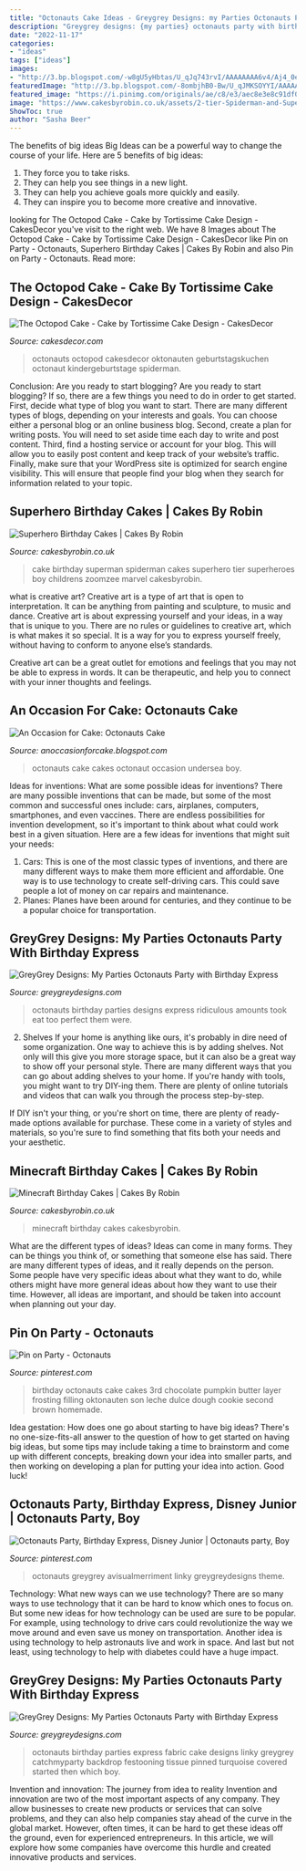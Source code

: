 ```yaml
---
title: "Octonauts Cake Ideas - Greygrey Designs: my Parties Octonauts Party With Birthday Express"
description: "Greygrey designs: {my parties} octonauts party with birthday express"
date: "2022-11-17"
categories:
- "ideas"
tags: ["ideas"]
images:
- "http://3.bp.blogspot.com/-w8gU5yHbtas/U_qJq743rvI/AAAAAAAA6v4/Aj4_0eYlCts/s1600/DSC_2940-001.jpg"
featuredImage: "http://3.bp.blogspot.com/-8ombjhB0-Bw/U_qJMKSOYYI/AAAAAAAA6sE/eQhwW5Un7NM/s1600/DSC_2858.jpg"
featured_image: "https://i.pinimg.com/originals/ae/c8/e3/aec8e3e8c91df0f57c7e3b274c68ee61.jpg"
image: "https://www.cakesbyrobin.co.uk/assets/2-tier-Spiderman-and-Superman-768x1024.jpg"
ShowToc: true
author: "Sasha Beer"
---
```



The benefits of big ideas
Big Ideas can be a powerful way to change the course of your life. Here are 5 benefits of big ideas:
1. They force you to take risks.
2. They can help you see things in a new light.
3. They can help you achieve goals more quickly and easily.
4. They can inspire you to become more creative and innovative.

	

		
looking for The Octopod Cake - Cake by Tortissime Cake Design - CakesDecor you've visit to the right web. We have 8 Images about The Octopod Cake - Cake by Tortissime Cake Design - CakesDecor like Pin on Party - Octonauts, Superhero Birthday Cakes | Cakes By Robin and also Pin on Party - Octonauts. Read more:
		
    
## The Octopod Cake - Cake By Tortissime Cake Design - CakesDecor

<img loading=lazy src="https://pic.cakesdecor.com/m/rczfjtmnjwjwzdnxujtm.jpg" onerror="this.onerror=null;this.src='https://tse2.mm.bing.net/th?id=OIP.fOGP84CNjc9CLGVCh7mqmwHaLH&amp;pid=15.1';" alt="The Octopod Cake - Cake by Tortissime Cake Design - CakesDecor">

_Source: cakesdecor.com_

>octonauts octopod cakesdecor oktonauten geburtstagskuchen octonaut kindergeburtstage spiderman. 

	

Conclusion: Are you ready to start blogging?
Are you ready to start blogging? If so, there are a few things you need to do in order to get started. First, decide what type of blog you want to start. There are many different types of blogs, depending on your interests and goals. You can choose either a personal blog or an online business blog. Second, create a plan for writing posts. You will need to set aside time each day to write and post content. Third, find a hosting service or account for your blog. This will allow you to easily post content and keep track of your website’s traffic. Finally, make sure that your WordPress site is optimized for search engine visibility. This will ensure that people find your blog when they search for information related to your topic.

    
## Superhero Birthday Cakes | Cakes By Robin

<img loading=lazy src="https://www.cakesbyrobin.co.uk/assets/2-tier-Spiderman-and-Superman-768x1024.jpg" onerror="this.onerror=null;this.src='https://tse1.mm.bing.net/th?id=OIP.iFF1o8q4lHLqp7UfTAVwqAHaJ4&amp;pid=15.1';" alt="Superhero Birthday Cakes | Cakes By Robin">

_Source: cakesbyrobin.co.uk_

>cake birthday superman spiderman cakes superhero tier superheroes boy childrens zoomzee marvel cakesbyrobin. 

	

what is creative art?
Creative art is a type of art that is open to interpretation. It can be anything from painting and sculpture, to music and dance. Creative art is about expressing yourself and your ideas, in a way that is unique to you.
There are no rules or guidelines to creative art, which is what makes it so special. It is a way for you to express yourself freely, without having to conform to anyone else’s standards.

Creative art can be a great outlet for emotions and feelings that you may not be able to express in words. It can be therapeutic, and help you to connect with your inner thoughts and feelings.

    
## An Occasion For Cake: Octonauts Cake

<img loading=lazy src="http://2.bp.blogspot.com/-wH__WT3OoJQ/T0rH1xNiqXI/AAAAAAAAAj8/ApXys6dgKeM/s1600/IMG_0734.JPG" onerror="this.onerror=null;this.src='https://tse2.mm.bing.net/th?id=OIP.hnrWapTBKa9Qw4A1WPzX6AHaJ4&amp;pid=15.1';" alt="An Occasion for Cake: Octonauts Cake">

_Source: anoccasionforcake.blogspot.com_

>octonauts cake cakes octonaut occasion undersea boy. 

	

Ideas for inventions: What are some possible ideas for inventions?
There are many possible inventions that can be made, but some of the most common and successful ones include: cars, airplanes, computers, smartphones, and even vaccines. There are endless possibilities for invention development, so it's important to think about what could work best in a given situation. Here are a few ideas for inventions that might suit your needs: 
1. Cars: This is one of the most classic types of inventions, and there are many different ways to make them more efficient and affordable. One way is to use technology to create self-driving cars. This could save people a lot of money on car repairs and maintenance. 
2. Planes: Planes have been around for centuries, and they continue to be a popular choice for transportation.

    
## GreyGrey Designs: My Parties Octonauts Party With Birthday Express

<img loading=lazy src="http://3.bp.blogspot.com/-8ombjhB0-Bw/U_qJMKSOYYI/AAAAAAAA6sE/eQhwW5Un7NM/s1600/DSC_2858.jpg" onerror="this.onerror=null;this.src='https://tse3.mm.bing.net/th?id=OIP.aySLYm-VQkmNPn8FrYqmFAHaE8&amp;pid=15.1';" alt="GreyGrey Designs: My Parties Octonauts Party with Birthday Express">

_Source: greygreydesigns.com_

>octonauts birthday parties designs express ridiculous amounts took eat too perfect them were. 

	

2. Shelves
If your home is anything like ours, it's probably in dire need of some organization. One way to achieve this is by adding shelves. Not only will this give you more storage space, but it can also be a great way to show off your personal style.
There are many different ways that you can go about adding shelves to your home. If you're handy with tools, you might want to try DIY-ing them. There are plenty of online tutorials and videos that can walk you through the process step-by-step.

If DIY isn't your thing, or you're short on time, there are plenty of ready-made options available for purchase. These come in a variety of styles and materials, so you're sure to find something that fits both your needs and your aesthetic.

    
## Minecraft Birthday Cakes | Cakes By Robin

<img loading=lazy src="https://www.cakesbyrobin.co.uk/assets/FullSizeRender_33.jpg" onerror="this.onerror=null;this.src='https://tse3.mm.bing.net/th?id=OIP.4LtW7MPtAuJAQmQI6AoSUQHaJi&amp;pid=15.1';" alt="Minecraft Birthday Cakes | Cakes By Robin">

_Source: cakesbyrobin.co.uk_

>minecraft birthday cakes cakesbyrobin. 

	

What are the different types of ideas?
Ideas can come in many forms. They can be things you think of, or something that someone else has said. There are many different types of ideas, and it really depends on the person. Some people have very specific ideas about what they want to do, while others might have more general ideas about how they want to use their time. However, all ideas are important, and should be taken into account when planning out your day.

    
## Pin On Party - Octonauts

<img loading=lazy src="https://i.pinimg.com/originals/30/e6/7a/30e67aeab0688ae48e33500b764f9fa3.jpg" onerror="this.onerror=null;this.src='https://tse2.mm.bing.net/th?id=OIP.3lZLMdXyepetvILRVtA7xwHaLH&amp;pid=15.1';" alt="Pin on Party - Octonauts">

_Source: pinterest.com_

>birthday octonauts cake cakes 3rd chocolate pumpkin butter layer frosting filling oktonauten son leche dulce dough cookie second brown homemade. 

	

Idea gestation: How does one go about starting to have big ideas?
There's no one-size-fits-all answer to the question of how to get started on having big ideas, but some tips may include taking a time to brainstorm and come up with different concepts, breaking down your idea into smaller parts, and then working on developing a plan for putting your idea into action. Good luck!

    
## Octonauts Party, Birthday Express, Disney Junior | Octonauts Party, Boy

<img loading=lazy src="https://i.pinimg.com/originals/ae/c8/e3/aec8e3e8c91df0f57c7e3b274c68ee61.jpg" onerror="this.onerror=null;this.src='https://tse4.mm.bing.net/th?id=OIP.0p5uIX4wpe0bO_Cph8qWBAHaLH&amp;pid=15.1';" alt="Octonauts Party, Birthday Express, Disney Junior | Octonauts party, Boy">

_Source: pinterest.com_

>octonauts greygrey avisualmerriment linky greygreydesigns theme. 

	

Technology: What new ways can we use technology?
There are so many ways to use technology that it can be hard to know which ones to focus on. But some new ideas for how technology can be used are sure to be popular. For example, using technology to drive cars could revolutionize the way we move around and even save us money on transportation. Another idea is using technology to help astronauts live and work in space. And last but not least, using technology to help with diabetes could have a huge impact.

    
## GreyGrey Designs: My Parties Octonauts Party With Birthday Express

<img loading=lazy src="http://3.bp.blogspot.com/-w8gU5yHbtas/U_qJq743rvI/AAAAAAAA6v4/Aj4_0eYlCts/s1600/DSC_2940-001.jpg" onerror="this.onerror=null;this.src='https://tse2.mm.bing.net/th?id=OIP.u8PDSoEpywcoEDeWp7NbfgHaLH&amp;pid=15.1';" alt="GreyGrey Designs: My Parties Octonauts Party with Birthday Express">

_Source: greygreydesigns.com_

>octonauts birthday parties express fabric cake designs linky greygrey catchmyparty backdrop festooning tissue pinned turquoise covered started then which boy. 

	

Invention and innovation: The journey from idea to reality
Invention and innovation are two of the most important aspects of any company. They allow businesses to create new products or services that can solve problems, and they can also help companies stay ahead of the curve in the global market. However, often times, it can be hard to get these ideas off the ground, even for experienced entrepreneurs. In this article, we will explore how some companies have overcome this hurdle and created innovative products and services.

